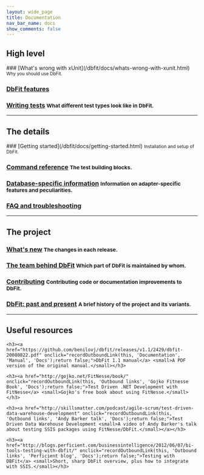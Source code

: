 ```yaml
---
layout: wide_page
title: Documentation
nav_bar_name: docs
show_comments: false
---
```

<div class="row">
  <div class="span4">
    <h2>High level</h2>
  </div>
  <div class="span8" markdown="1">
### [What's wrong with xUnit](/dbfit/docs/whats-wrong-with-xunit.html) <small>Why you should use DbFit.</small>

### [DbFit features](/dbfit/docs/dbfit-features.html)

### [Writing tests](/dbfit/docs/writing-tests.html) <small>What different test types look like in DbFit.</small>

  </div>
</div>

----

<div class="row">
  <div class="span4">
    <h2>The details</h2>
  </div>
  <div class="span8" markdown="1">
### [Getting started](/dbfit/docs/getting-started.html) <small>Installation and setup of DbFit.</small>

### [Command reference](/dbfit/docs/reference.html) <small>The test building blocks.</small>

### [Database-specific information](/dbfit/docs/database-specific-information.html) <small>Information on adapter-specific features and peculiarities.</small>

### [FAQ and troubleshooting](/dbfit/docs/faq.html)

</div>
</div>

----

<div class="row">
  <div class="span4">
    <h2>The project</h2>
  </div>
  <div class="span8" markdown="1">

### [What's new](https://github.com/benilovj/dbfit/releases) <small>The changes in each release.</small>

### [The team behind DbFit](/dbfit/docs/the-team-behind-dbfit.html) <small>Which part of DbFit is maintained by whom.</small>

### [Contributing](https://github.com/benilovj/dbfit/blob/master/CONTRIBUTING.md) <small>Contributing code or documentation improvements to DbFit.</small>

### [DbFit: past and present](http://quickpeople.wordpress.com/2013/03/21/dbfit-the-past-and-present/) <small>A brief history of the project and its variants.</small>

</div>
</div>

----

<div class="row">
  <div class="span4">
    <h2>Useful resources</h2>
  </div>
  <div class="span8">

    <h3><a href="https://github.com/benilovj/dbfit/releases/v1.1/2429/dbfit-20080822.pdf" onclick="recordOutboundLink(this, 'Documentation', 'Manual', 'Docs');return false;">DbFit 1.1 manual</a> <small>A PDF version of the original manual.</small></h3>

    <h3><a href="http://gojko.net/FitNesse/book/" onclick="recordOutboundLink(this, 'Outbound links', 'Gojko Fitnesse Book', 'Docs');return false;">Test Driven .NET Development with FitNesse</a> <small>Gojko's free book about using FitNesse.</small></h3>

    <h3><a href="http://skillsmatter.com/podcast/agile-scrum/test-driven-data-warehouse-development" onclick="recordOutboundLink(this, 'Outbound links', 'Andy Barker talk', 'Docs');return false;">Test Driven Data Warehouse Development <small>A video of Andy Barker's talk about testing SSIS packages using FitNesse/DbFit.</small></a></h3>

    <h3><a href="http://blogs.perficient.com/businessintelligence/2012/06/07/bi-tools-testing-with-dbfit/" onclick="recordOutboundLink(this, 'Outbound links', 'Perficient blog', 'Docs');return false;">Testing with DBFit</a> <small>Short, sharp DbFit overview, plus how to integrate with SSIS.</small></h3>
  </div>

</div>
